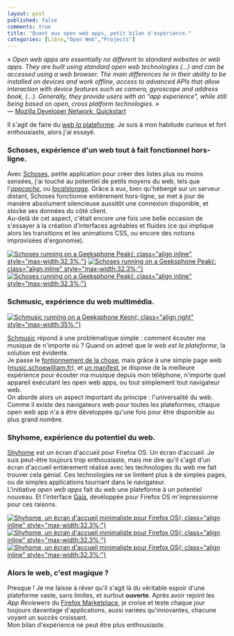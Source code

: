 ```yaml
---
layout: post
published: false
comments: true
title: "Quant aux open web apps, petit bilan d'expérience."
categories: [Libre,"Open Web","Projects"]
---
```

« *Open web apps are essentially no different to standard websites or web apps. They are built using standard open web technologies (…) and can be accessed using a web browser. The main differences lie in their ability to be installed on devices and work offline, access to advanced APIs that allow interaction with device features such as camera, gyroscope and address book, (…). Generally, they provide users with an "app experience", while still being based on open, cross platform technologies.* »  
— [Mozilla Developer Network, Quickstart](https://developer.mozilla.org/en-US/Apps/Quickstart)

Il s'agit de faire du [web *la* plateforme](https://blog.mozilla.org/webdev/2012/09/14/apps-the-web-is-the-platform/). Je suis à mon habitude curieux et fort enthousiaste, alors j'ai essayé.


### Schoses, expérience d'un web tout à fait fonctionnel hors-ligne.

Avec [Schoses](http://schoses.schoewilliam.fr), petite application pour créer des listes plus ou moins sensées, j'ai touché au potentiel de petits moyens du web, tels que l'[*appcache*](https://developer.mozilla.org/en/docs/HTML/Using_the_application_cache), ou [*localstorage*](https://developer.mozilla.org/en-US/docs/Web/Guide/API/DOM/Storage#localStorage). Grâce à eux, bien qu'hébergé sur un serveur distant, Schoses fonctionne entièrement hors-ligne, se met à jour de manière absolument silencieuse aussitôt une connexion disponible, et stocke ses données du côté client.  
Au-delà de cet aspect, c'était encore une fois une belle occasion de s'essayer à la création d'interfaces agréables et fluides (ce qui implique alors les transitions et les animations CSS, ou encore des notions improvisées d'ergonomie).

[![Schoses running on a Geeksphone Peak](/images/openwebapps/schoses.png){: class="align inline" style="max-width:32.3%;"}](/images/openwebapps/schoses.png)
[![Schoses running on a Geeksphone Peak](/images/openwebapps/schoses2.png){: class="align inline" style="max-width:32.3%;"}](/images/openwebapps/schoses2.png)
[![Schoses running on a Geeksphone Peak](/images/openwebapps/schoses3.png){: class="align inline" style="max-width:32.3%;"}](/images/openwebapps/schoses3.png)

### Schmusic, expérience du web multimédia.

[![Schmusic running on a Geeksphone Keon](/images/openwebapps/schmusic.png){: class="align right" style="max-width:35%;"}](/images/openwebapps/schmusic.png)

[Schmusic](http://music.schoewilliam.fr) répond à une problématique simple : comment écouter ma musique de n'importe où ? Quand on admet que *le web est la plateforme*, la solution est évidente.  
Je passe le [fontionnement de la chose](/2013/08/02/music-schoewilliam-fr-résultat-dune-heure-d-ennui.html), mais grâce à une simple page web ([music.schoewilliam.fr](http://music.schoewilliam.fr/)), et [un manifest](https://github.com/Schoewilliam/music.schoewilliam/blob/master/manifest.webapp), je dispose de la meilleure expérience pour écouter ma musique depuis mon téléphone, n'importe quel appareil exécutant les open web apps, ou tout simplement tout navigateur web.  
On aborde alors un aspect important du principe : l'universalité du web. Comme il existe des navigateurs web pour toutes les plateformes, chaque open web app n'a à être développée qu'une fois pour être disponible au plus grand nombre.

### Shyhome, expérience du potentiel du web.

[Shyhome](https://github.com/Schoewilliam/Shyhome) est un écran d'accueil pour Firefox OS. Un écran d'accueil. Je suis peut-être toujours trop enthousiaste, mais me dire qu'il s'agit d'un écran d'accueil entièrement réalisé avec les technologies du web me fait trouver cela génial. Ces technologies ne se limitent plus à de simples pages, ou de simples applications tournant dans le navigateur.  
L'initiative *open web apps* fait du web une plateforme à un potentiel nouveau. Et l'interface [Gaia](https://github.com/mozilla-b2g/gaia), devéloppée pour Firefox OS m'impressionne pour ces raisons.

[![Shyhome, un écran d'accueil minimaliste pour Firefox OS](/images/openwebapps/shyhome.png){: class="align inline" style="max-width:32.3%;"}](/images/openwebapps/shyhome.png)
[![Shyhome, un écran d'accueil minimaliste pour Firefox OS](/images/openwebapps/shyhome2.png){: class="align inline" style="max-width:32.3%;"}](/images/openwebapps/shyhome2.png)
[![Shyhome, un écran d'accueil minimaliste pour Firefox OS](/images/openwebapps/shyhome3.png){: class="align inline" style="max-width:32.3%;"}](/images/openwebapps/shyhome3.png)

### Alors le web, c'est magique ?

Presque ! Je me laisse à rêver qu'il s'agit là du véritable espoir d'une plateforme vaste, sans limites, et surtout **ouverte**. Après avoir rejoint les *App Reviewers* du [Firefox Marketplace](https://marketplace.firefox.com/), je croise et teste chaque jour toujours davantage d'applications, aussi variées qu'innovantes, chacune voyant un succès croissant.  
Mon bilan d'expérience ne peut être plus enthousiaste.
